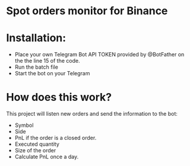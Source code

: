 # Spot orders monitor for Binance
# Installation:
- Place your own Telegram Bot API TOKEN provided by @BotFather on the the line 15 of the code.
- Run the batch file
- Start the bot on your Telegram
# How does this work?
This project will listen new orders and send the information to the bot:
- Symbol
- Side
- PnL if the order is a closed order.
- Executed quantity
- Size of the order
- Calculate PnL once a day.
